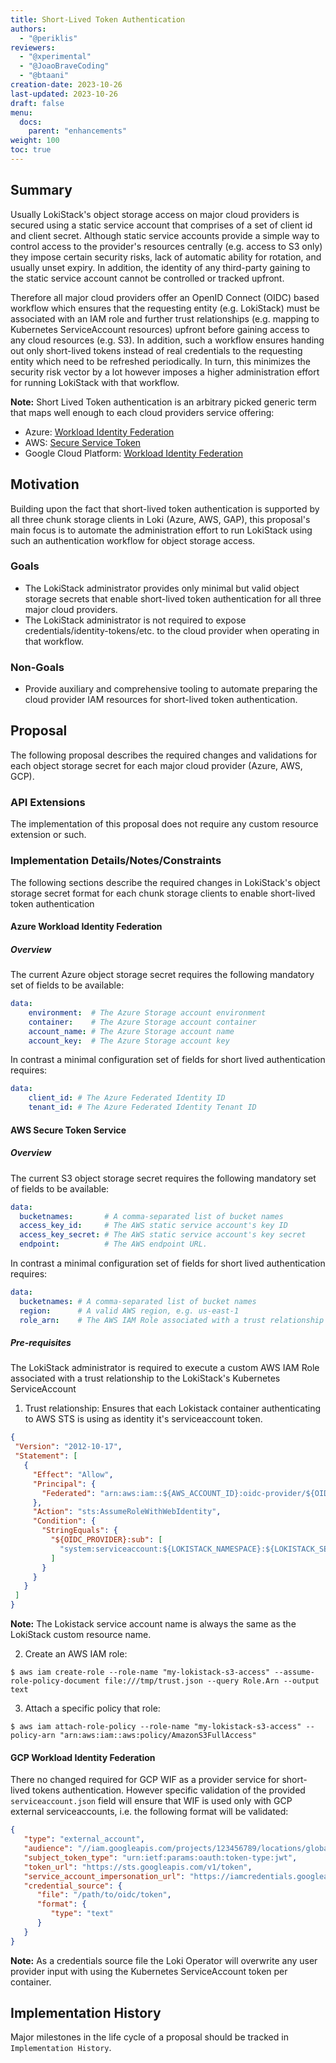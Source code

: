 ```yaml
---
title: Short-Lived Token Authentication
authors:
  - "@periklis"
reviewers:
  - "@xperimental"
  - "@JoaoBraveCoding"
  - "@btaani"
creation-date: 2023-10-26
last-updated: 2023-10-26
draft: false
menu:
  docs:
    parent: "enhancements"
weight: 100
toc: true
---
```


## Summary

Usually LokiStack's object storage access on major cloud providers is secured using a static service account that comprises of a set of client id and client secret. Although static service accounts provide a simple way to control access to the provider's resources centrally (e.g. access to S3 only) they impose certain security risks, lack of automatic ability for rotation, and usually unset expiry. In addition, the identity of any third-party gaining to the static service account cannot be controlled or tracked upfront.

Therefore all major cloud providers offer an OpenID Connect (OIDC) based workflow which ensures that the requesting entity (e.g. LokiStack) must be associated with an IAM role and further trust relationships (e.g. mapping to Kubernetes ServiceAccount resources) upfront before gaining access to any cloud resources (e.g. S3). In addition, such a workflow ensures handing out only short-lived tokens instead of real credentials to the requesting entity which need to be refreshed periodically. In turn, this minimizes the security risk vector by a lot however imposes a higher administration effort for running LokiStack with that workflow.

__Note:__ Short Lived Token authentication is an arbitrary picked generic term that maps well enough to each cloud providers service offering:
- Azure: [Workload Identity Federation](https://learn.microsoft.com/en-us/entra/workload-id/workload-identity-federation)
- AWS: [Secure Service Token](https://docs.aws.amazon.com/IAM/latest/UserGuide/id_credentials_temp.html)
- Google Cloud Platform: [Workload Identity Federation](https://cloud.google.com/iam/docs/workload-identity-federation)

## Motivation

Building upon the fact that short-lived token authentication is supported by all three chunk storage clients in Loki (Azure, AWS, GAP), this proposal's main focus is to automate the administration effort to run LokiStack using such an authentication workflow for object storage access.

### Goals

- The LokiStack administrator provides only minimal but valid object storage secrets that enable short-lived token authentication for all three major cloud providers.
- The LokiStack administrator is not required to expose credentials/identity-tokens/etc. to the cloud provider when operating in that workflow.

### Non-Goals

- Provide auxiliary and comprehensive tooling to automate preparing the cloud provider IAM resources for short-lived token authentication.

## Proposal

The following proposal describes the required changes and validations for each object storage secret for each major cloud provider (Azure, AWS, GCP).

### API Extensions

The implementation of this proposal does not require any custom resource extension or such.

### Implementation Details/Notes/Constraints

The following sections describe the required changes in LokiStack's object storage secret format for each chunk storage clients to enable short-lived token authentication

#### Azure Workload Identity Federation

##### Overview

The current Azure object storage secret requires the following mandatory set of fields to be available:

```yaml
data:
    environment:  # The Azure Storage account environment
    container:    # The Azure Storage account container
    account_name: # The Azure Storage account name
    account_key:  # The Azure Storage account key
```

In contrast a minimal configuration set of fields for short lived authentication requires:

```yaml
data:
    client_id: # The Azure Federated Identity ID
    tenant_id: # The Azure Federated Identity Tenant ID
```

#### AWS Secure Token Service

##### Overview

The current S3 object storage secret requires the following mandatory set of fields to be available:

```yaml
data:
  bucketnames:       # A comma-separated list of bucket names
  access_key_id:     # The AWS static service account's key ID
  access_key_secret: # The AWS static service account's key secret
  endpoint:          # The AWS endpoint URL.
```

In contrast a minimal configuration set of fields for short lived authentication requires:

```yaml
data:
  bucketnames: # A comma-separated list of bucket names
  region:      # A valid AWS region, e.g. us-east-1
  role_arn:    # The AWS IAM Role associated with a trust relationship to Lokistack's serviceaccount
```

##### Pre-requisites

The LokiStack administrator is required to execute a custom AWS IAM Role associated with a trust relationship to the LokiStack's Kubernetes ServiceAccount

1. Trust relationship: Ensures that each Lokistack container authenticating to AWS STS is using as identity it's serviceaccount token.

```json
{
 "Version": "2012-10-17",
 "Statement": [
   {
     "Effect": "Allow",
     "Principal": {
       "Federated": "arn:aws:iam::${AWS_ACCOUNT_ID}:oidc-provider/${OIDC_PROVIDER}"
     },
     "Action": "sts:AssumeRoleWithWebIdentity",
     "Condition": {
       "StringEquals": {
         "${OIDC_PROVIDER}:sub": [
           "system:serviceaccount:${LOKISTACK_NAMESPACE}:${LOKISTACK_SERVICE_ACCOUNT_NAME}"
         ]
       }
     }
   }
 ]
}
```

__Note:__ The Lokistack service account name is always the same as the LokiStack custom resource name.

2. Create an AWS IAM role:

```shell
$ aws iam create-role --role-name "my-lokistack-s3-access" --assume-role-policy-document file:///tmp/trust.json --query Role.Arn --output text
```

3. Attach a specific policy that role:

```shell
$ aws iam attach-role-policy --role-name "my-lokistack-s3-access" --policy-arn "arn:aws:iam::aws:policy/AmazonS3FullAccess"
```

#### GCP Workload Identity Federation

There no changed required for GCP WIF as a provider service for short-lived tokens authentication. However specific validation of the provided `serviceaccount.json` field will ensure that WIF is used only with GCP external serviceaccounts, i.e. the following format will be validated:

```json
{
   "type": "external_account",
   "audience": "//iam.googleapis.com/projects/123456789/locations/global/workloadIdentityPools/test-pool/providers/test-provider",
   "subject_token_type": "urn:ietf:params:oauth:token-type:jwt",
   "token_url": "https://sts.googleapis.com/v1/token",
   "service_account_impersonation_url": "https://iamcredentials.googleapis.com/v1/projects/-/serviceAccounts/test-service-account-42ssv@test-project.iam.gserviceaccount.com:generateAccessToken",
   "credential_source": {
      "file": "/path/to/oidc/token",
      "format": {
         "type": "text"
      }
   }
}
```

__Note:__ As a credentials source file the Loki Operator will overwrite any user provider input with using the Kubernetes ServiceAccount token per container.


## Implementation History

Major milestones in the life cycle of a proposal should be tracked in `Implementation
History`.
